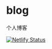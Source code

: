 # blog
个人博客

[![Netlify Status](https://api.netlify.com/api/v1/badges/36a640bf-407b-41c8-bc3d-30ae6385b30e/deploy-status)](https://app.netlify.com/sites/czyt/deploys)

